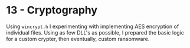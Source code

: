 # 13 - Cryptography 

Using `wincrypt.h` I experimenting with implementing AES encryption of individual files. Using as few DLL's as possible, I prepared the basic logic for a custom crypter, then eventually, custom ransomware.